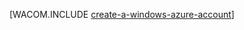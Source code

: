 <properties linkid="nodejs-create-account" urlDisplayName="Specifying a Node.js Version" pageTitle="Windows Azure Node.js Dev Center - Tutorials - Create an Account" metaKeywords="" description="Windows Azure Node.js Dev Center - Tutorials - Create a Windows Azure Account" metaCanonical="" services="" documentationCenter="Node.js" title="Create an account and enable preview features" authors=""  solutions="" writer="larryfr" manager="paulettm" editor="mollybos"  />

[WACOM.INCLUDE [create-a-windows-azure-account](../includes/create-a-windows-azure-account.md)]
